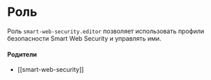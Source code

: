 # Роль

Роль `smart-web-security.editor` позволяет использовать профили безопасности Smart Web Security и управлять ими.


#### Родители

- [[smart-web-security]]
